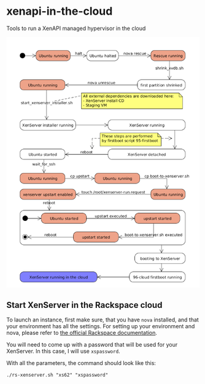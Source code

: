 xenapi-in-the-cloud
===================

Tools to run a XenAPI managed hypervisor in the cloud

![state diagram](doc/state_diagram.png)

## Start XenServer in the Rackspace cloud

To launch an instance, first make sure, that you have `nova` installed, and
that your environment has all the settings. For setting up your environment
and nova, please refer to [the official Rackspace documentation](http://docs.rackspace.com/servers/api/v2/cs-gettingstarted/content/section_gs_install_nova.html).

You will need to come up with a password that will be used for your XenServer.
In this case, I will use `xspassword`.

With all the parameters, the command should look like this:

    ./rs-xenserver.sh "xs62" "xspassword"
